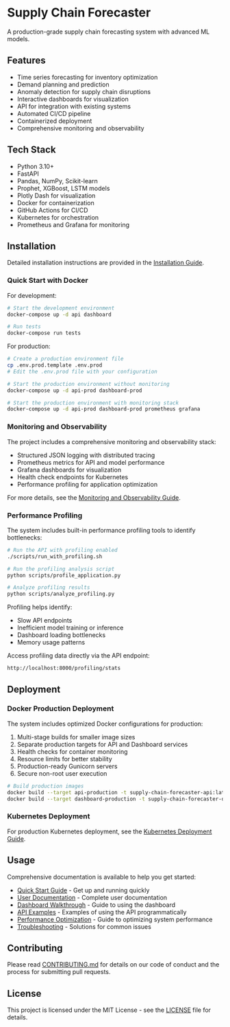 # Supply Chain Forecaster

A production-grade supply chain forecasting system with advanced ML models.

## Features

- Time series forecasting for inventory optimization
- Demand planning and prediction
- Anomaly detection for supply chain disruptions
- Interactive dashboards for visualization
- API for integration with existing systems
- Automated CI/CD pipeline
- Containerized deployment
- Comprehensive monitoring and observability

## Tech Stack

- Python 3.10+
- FastAPI
- Pandas, NumPy, Scikit-learn
- Prophet, XGBoost, LSTM models
- Plotly Dash for visualization
- Docker for containerization
- GitHub Actions for CI/CD
- Kubernetes for orchestration
- Prometheus and Grafana for monitoring

## Installation

Detailed installation instructions are provided in the [Installation Guide](docs/installation.md).

### Quick Start with Docker

For development:

```bash
# Start the development environment
docker-compose up -d api dashboard

# Run tests
docker-compose run tests
```

For production:

```bash
# Create a production environment file
cp .env.prod.template .env.prod
# Edit the .env.prod file with your configuration

# Start the production environment without monitoring
docker-compose up -d api-prod dashboard-prod

# Start the production environment with monitoring stack
docker-compose up -d api-prod dashboard-prod prometheus grafana
```

### Monitoring and Observability

The project includes a comprehensive monitoring and observability stack:

- Structured JSON logging with distributed tracing
- Prometheus metrics for API and model performance
- Grafana dashboards for visualization
- Health check endpoints for Kubernetes
- Performance profiling for application optimization

For more details, see the [Monitoring and Observability Guide](docs/deployment/monitoring.md).

### Performance Profiling

The system includes built-in performance profiling tools to identify bottlenecks:

```bash
# Run the API with profiling enabled
./scripts/run_with_profiling.sh

# Run the profiling analysis script
python scripts/profile_application.py

# Analyze profiling results
python scripts/analyze_profiling.py
```

Profiling helps identify:
- Slow API endpoints
- Inefficient model training or inference
- Dashboard loading bottlenecks
- Memory usage patterns

Access profiling data directly via the API endpoint:
```
http://localhost:8000/profiling/stats
```

## Deployment

### Docker Production Deployment

The system includes optimized Docker configurations for production:

1. Multi-stage builds for smaller image sizes
2. Separate production targets for API and Dashboard services
3. Health checks for container monitoring
4. Resource limits for better stability
5. Production-ready Gunicorn servers
6. Secure non-root user execution

```bash
# Build production images
docker build --target api-production -t supply-chain-forecaster-api:latest .
docker build --target dashboard-production -t supply-chain-forecaster-dashboard:latest .
```

### Kubernetes Deployment

For production Kubernetes deployment, see the [Kubernetes Deployment Guide](k8s/README.md).

## Usage

Comprehensive documentation is available to help you get started:

- [Quick Start Guide](docs/usage/quickstart.md) - Get up and running quickly
- [User Documentation](docs/usage/index.md) - Complete user documentation
- [Dashboard Walkthrough](docs/usage/dashboard_walkthrough.md) - Guide to using the dashboard
- [API Examples](docs/usage/api_examples.md) - Examples of using the API programmatically
- [Performance Optimization](docs/performance_optimization.md) - Guide to optimizing system performance
- [Troubleshooting](docs/usage/troubleshooting.md) - Solutions for common issues

## Contributing

Please read [CONTRIBUTING.md](CONTRIBUTING.md) for details on our code of conduct and the process for submitting pull requests.

## License

This project is licensed under the MIT License - see the [LICENSE](LICENSE) file for details.